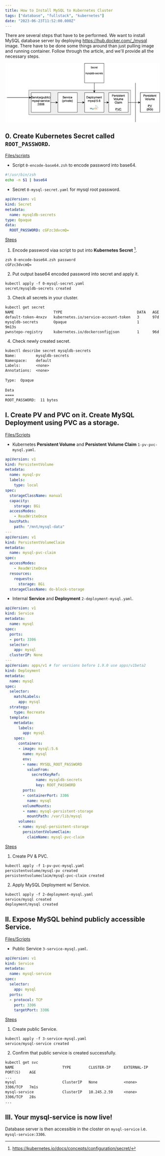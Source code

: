 ```yaml
---
title: How to Install MySQL to Kubernetes Cluster
tags: ["database", "fullstack", "kubernetes"]
date: "2023-06-23T11:52:00.000Z"
---
```


There are several steps that have to be performed. We want to install MySQL database server by deploying https://hub.docker.com/_/mysql image. There have to be done some things around than just pulling image and running container. Follow through the article, and we'll provide all the necessary steps.  
<p align="center">
  <img src="mysql-deployment.png" alt="Installed MySQL in K8s Cluster "/>
</p>

## 0. Create Kubernetes Secret called `ROOT_PASSWORD`.
<ins>Files/scripts</ins>
- Script `0-encode-base64.zsh` to encode password into base64.
```zsh 
#!/usr/bin/zsh
echo -n $1 | base64
```  
- Secret `0-mysql-secret.yaml` for mysql root password.
```yaml
apiVersion: v1
kind: Secret
metadata:
  name: mysqldb-secrets
type: Opaque
data:
  ROOT_PASSWORD: cGFzc3dvcmQ=
```
<ins>Steps</ins>
1. Encode password viaa script to put into **Kubernetes Secret** [^1].
```
zsh 0-encode-base64.zsh password
cGFzc3dvcmQ=
```
2. Put output base64 encoded password into secret and apply it.
```
kubectl apply -f 0-mysql-secret.yaml
secret/mysqldb-secrets created
```
3. Check all secrets in your cluster.
```
kubectl get secret
NAME                  TYPE                                  DATA   AGE
default-token-4nxzv   kubernetes.io/service-account-token   3      97d
mysqldb-secrets       Opaque                                1      9m13s
pwnstepo-registry     kubernetes.io/dockerconfigjson        1      96d
```
4. Check newly created secret.
```
kubectl describe secret mysqldb-secrets
Name:         mysqldb-secrets
Namespace:    default
Labels:       <none>
Annotations:  <none>

Type:  Opaque

Data
====
ROOT_PASSWORD:  11 bytes
```
## I. Create PV and PVC on it. Create MySQL Deployment using PVC as a storage.
<ins>Files/Scripts</ins>
- Kubernetes **Persistent Volume** and **Persistent Volume Claim** `1-pv-pvc-mysql.yaml`.
```yaml
apiVersion: v1
kind: PersistentVolume
metadata:
  name: mysql-pv
  labels:
    type: local
spec:
  storageClassName: manual
  capacity:
    storage: 8Gi
  accessModes:
    - ReadWriteOnce
  hostPath:
    path: "/mnt/mysql-data"
---
apiVersion: v1
kind: PersistentVolumeClaim
metadata:
  name: mysql-pvc-claim
spec:
  accessModes:
    - ReadWriteOnce
  resources:
    requests:
      storage: 8Gi
  storageClassName: do-block-storage
```
- Internal **Service** and **Deployment** `2-deployment-mysql.yaml`.
```yaml
apiVersion: v1
kind: Service
metadata:
  name: mysql
spec:
  ports:
  - port: 3306
  selector:
    app: mysql
  clusterIP: None
---
apiVersion: apps/v1 # for versions before 1.9.0 use apps/v1beta2
kind: Deployment
metadata:
  name: mysql
spec:
  selector:
    matchLabels:
      app: mysql
  strategy:
    type: Recreate
  template:
    metadata:
      labels:
        app: mysql
    spec:
      containers:
      - image: mysql:5.6
        name: mysql
        env:
        - name: MYSQL_ROOT_PASSWORD
          valueFrom:
            secretKeyRef:
              name: mysqldb-secrets
              key: ROOT_PASSWORD
        ports:
        - containerPort: 3306
          name: mysql
        volumeMounts:
        - name: mysql-persistent-storage
          mountPath: /var/lib/mysql
      volumes:
      - name: mysql-persistent-storage
        persistentVolumeClaim:
          claimName: mysql-pvc-claim
```
<ins>Steps</ins>
1. Create PV & PVC.
```
kubectl apply -f 1-pv-pvc-mysql.yaml
persistentvolume/mysql-pv created
persistentvolumeclaim/mysql-pvc-claim created
```
2. Apply MySQL Deployment w/ Service.
```
kubectl apply -f 2-deployment-mysql.yaml
service/mysql created
deployment/mysql created
```
## II. Expose MySQL behind publicly accessible Service.
<ins>Files/Scripts</ins>
- Public Service `3-service-mysql.yaml`.
```yaml
apiVersion: v1
kind: Service
metadata:
  name: mysql-service
spec:
  selector:
    app: mysql
  ports:
  - protocol: TCP
    port: 3306
    targetPort: 3306
```
<ins>Steps</ins>
1. Create public Service.
```
kubectl apply -f 3-service-mysql.yaml
service/mysql-service created
```
2. Confirm that public service is created successfully.
```
kubectl get svc
NAME                      TYPE        CLUSTER-IP      EXTERNAL-IP   PORT(S)    AGE
...
mysql                     ClusterIP   None            <none>        3306/TCP   7m1s
mysql-service             ClusterIP   10.245.2.59     <none>        3306/TCP   28s
...
```
## III. Your mysql-service is now live!
Database server is then accessible in the closter on `mysql-service` i.e. `mysql-service:3306`.   

[^1]: https://kubernetes.io/docs/concepts/configuration/secret/